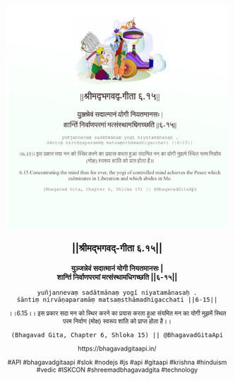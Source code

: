 <img src="../../asset/BG_6_15.png"/>
<center><h2>||श्रीमद्‍भगवद्‍-गीता ६.१५||</h2>
<h3>युञ्जन्नेवं सदात्मानं योगी नियतमानसः |<br/>शान्तिं निर्वाणपरमां मत्संस्थामधिगच्छति ||६-१५||</h3>
<pre>yuñjannevaṃ sadātmānaṃ yogī niyatamānasaḥ .<br/>śāntiṃ nirvāṇaparamāṃ matsaṃsthāmadhigacchati ||6-15||</pre>
<p>।।6.15।। इस प्रकार सदा मन को स्थिर करने का प्रयास करता हुआ संयमित मन का योगी मुझमें स्थित परम निर्वाण (मोक्ष) स्वरूप शांति को प्राप्त होता है।।</p>
<pre>(Bhagavad Gita, Chapter 6, Shloka 15) || @BhagavadGitaApi</pre><p>https://bhagavadgitaapi.in/</p><p>#API #bhagavadgitaapi #slok #nodejs #js #api #gitaapi #krishna #hinduism #vedic #ISKCON #shreemadbhagavadgita #technology</p></center>